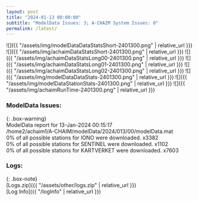 ```yaml
---
layout: post
title: "2024-01-13 00:00:00"
subtitle: "ModelData Issues: 3; A-CHAIM System Issues: 0"
permalink: /latest/
---
```


![]({{ "/assets/img/modelDataDataStatsShort-2401300.png" | relative_url }})
![]({{ "/assets/img/achaimDataStatsShort-2401300.png" | relative_url }})
![]({{ "/assets/img/achaimDataStatsLong00-2401300.png" | relative_url }})
![]({{ "/assets/img/achaimDataStatsLong01-2401300.png" | relative_url }})
![]({{ "/assets/img/achaimDataStatsLong02-2401300.png" | relative_url }})
![]({{ "/assets/img/modelDataDataStats-2401300.png" | relative_url }})
![]({{ "/assets/img/modelDataStationStats-2401300.png" | relative_url }})
![]({{ "/assets/img/achaimRunTime-2401300.png" | relative_url }})


### ModelData Issues:  
  
{: .box-warning}  
 ModelData report for 13-Jan-2024 00:15:17   
 /home2/achaim1/A-CHAIM/modelData/2024/013/00/modelData.mat   
 0% of all possible stations for IONO were downloaded. x3382   
 0% of all possible stations for SENTINEL were downloaded. x1102   
 0% of all possible stations for KARTVERKET were downloaded. x7603   
  


### Logs:  
  
{: .box-note}  
[Logs.zip]({{ "/assets/other/logs.zip" | relative_url }})  
[Log Info]({{ "/logInfo" | relative_url }})  
